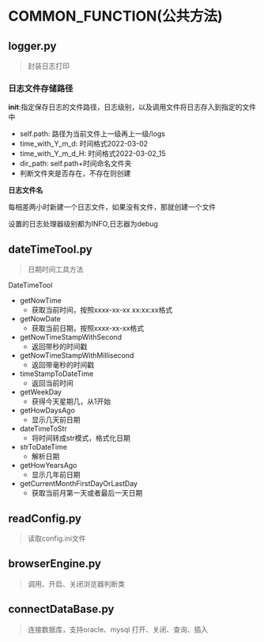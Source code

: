 # COMMON_FUNCTION(公共方法)
## logger.py
> 封装日志打印
### 日志文件存储路径
**__init__**:指定保存日志的文件路径，日志级别，以及调用文件将日志存入到指定的文件中
  
- self.path:  路径为当前文件上一级再上一级/logs
- time_with_Y_m_d: 时间格式2022-03-02
- time_with_Y_m_d_H: 时间格式2022-03-02_15
- dir_path: self.path+时间命名文件夹
- 判断文件夹是否存在，不存在则创建

**日志文件名**

每相差两小时新建一个日志文件，如果没有文件，那就创建一个文件

设置的日志处理器级别都为INFO,日志器为debug


## dateTimeTool.py
>日期时间工具方法

DateTimeTool
- getNowTime 
  - 获取当前时间，按照xxxx-xx-xx xx:xx:xx格式
- getNowDate 
  - 获取当前日期，按照xxxx-xx-xx格式 
- getNowTimeStampWithSecond 
  - 返回带秒的时间戳 
- getNowTimeStampWithMillisecond 
  - 返回带毫秒的时间戳 
- timeStampToDateTime 
  - 返回当前时间 
- getWeekDay 
  - 获得今天星期几，从1开始 
- getHowDaysAgo 
  - 显示几天前日期 
- dateTimeToStr 
  - 将时间转成str模式，格式化日期 
- strToDateTime 
  - 解析日期 
- getHowYearsAgo 
  - 显示几年前日期 
- getCurrentMonthFirstDayOrLastDay 
  - 获取当前月第一天或者最后一天日期


## readConfig.py
>读取config.ini文件

## browserEngine.py
>调用、开启、关闭浏览器判断类


## connectDataBase.py
> 连接数据库，支持oracle、mysql 
> 打开、关闭、查询、插入